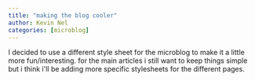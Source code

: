 ```yaml
---
title: "making the blog cooler"
author: Kevin Nel
categories: [microblog]
---
```


I decided to use a different style sheet for the microblog to make it a little more fun/interesting.
for the main articles i still want to keep things simple but i think i'll be adding more specific stylesheets for the different pages.
